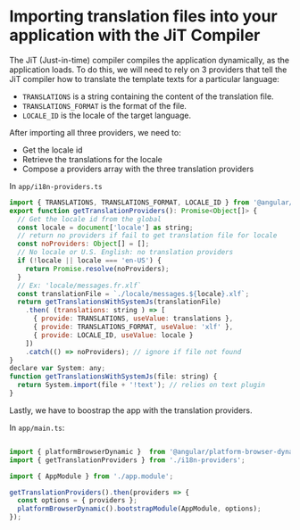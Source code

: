 # Importing translation files into your application with the JiT Compiler

The JiT (Just-in-time) compiler compiles the application dynamically, as the application loads. To do this, we will need to rely on 3 providers that tell the JiT compiler how to translate the template texts for a particular language:

   * `TRANSLATIONS` is a string containing the content of the translation file.
   * `TRANSLATIONS_FORMAT` is the format of the file.
   * `LOCALE_ID` is the locale of the target language.

After importing all three providers, we need to:
  * Get the locale id
  * Retrieve the translations for the locale
  * Compose a providers array with the three translation providers

In `app/i18n-providers.ts`

```javascript
import { TRANSLATIONS, TRANSLATIONS_FORMAT, LOCALE_ID } from '@angular/core';
export function getTranslationProviders(): Promise<Object[]> {
  // Get the locale id from the global
  const locale = document['locale'] as string;
  // return no providers if fail to get translation file for locale
  const noProviders: Object[] = [];
  // No locale or U.S. English: no translation providers
  if (!locale || locale === 'en-US') {
    return Promise.resolve(noProviders);
  }
  // Ex: 'locale/messages.fr.xlf`
  const translationFile = `./locale/messages.${locale}.xlf`;
  return getTranslationsWithSystemJs(translationFile)
    .then( (translations: string ) => [
      { provide: TRANSLATIONS, useValue: translations },
      { provide: TRANSLATIONS_FORMAT, useValue: 'xlf' },
      { provide: LOCALE_ID, useValue: locale }
    ])
    .catch(() => noProviders); // ignore if file not found
}
declare var System: any;
function getTranslationsWithSystemJs(file: string) {
  return System.import(file + '!text'); // relies on text plugin
}

```

Lastly, we have to boostrap the app with the translation providers.

In `app/main.ts`:

```javascript

import { platformBrowserDynamic }  from '@angular/platform-browser-dynamic';
import { getTranslationProviders } from './i18n-providers';

import { AppModule } from './app.module';

getTranslationProviders().then(providers => {
  const options = { providers };
  platformBrowserDynamic().bootstrapModule(AppModule, options);
});

```

